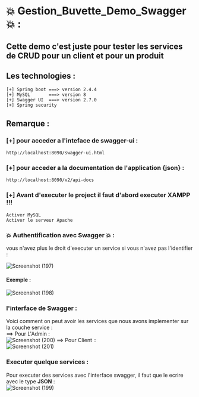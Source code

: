 # :boom: Gestion_Buvette_Demo_Swagger :boom: :

## Cette demo c'est juste pour tester les services de CRUD pour un client et pour un produit </br>
## Les technologies :</br>
```
[+] Spring boot ===> version 2.4.4
[+] MySQL       ===> version 8
[+] Swagger UI  ===> version 2.7.0
[+] Spring security
```
## Remarque :

### [+] pour acceder a l'inteface de swagger-ui : </br>

```
http://localhost:8090/swagger-ui.html
```
### [+] pour acceder a la documentation de l'application {json}  :</br>
```
http://localhost:8090/v2/api-docs
```

### [+] Avant d'executer le project il faut d'abord executer XAMPP !!! 
```
Activer MySQL
Activer le serveur Apache
```
### :boom: Authentification avec Swagger :boom: :
vous n'avez plus le droit d'executer un service si vous n'avez pas l'identifier :

![Screenshot (197)](https://user-images.githubusercontent.com/65505262/147472704-f529924c-f1f5-46d6-97dd-fbb5671e73d7.png)

#### Exemple :

![Screenshot (198)](https://user-images.githubusercontent.com/65505262/147472752-923ee054-e25b-4f27-83fe-eaf448b5eccd.png)

### I'interface de Swagger :
Voici comment on peut avoir les services que nous avons implementer sur la couche service :</br>
==> Pour L'Admin :</br>
![Screenshot (200)](https://user-images.githubusercontent.com/65505262/147472362-d50060a7-0b59-4125-9548-417d851cf31a.png)
==> Pour Client ::</br>
![Screenshot (201)](https://user-images.githubusercontent.com/65505262/147472474-0dd3ba2f-9fcf-4888-be28-311d8c0383d3.png)


### Executer quelque services :
Pour executer des services avec l'interface swagger, il faut que le ecrire avec le type <strong>JSON</strong> : </br>
![Screenshot (199)](https://user-images.githubusercontent.com/65505262/147472592-f61e3d65-9b4e-4a78-9c88-7dc03760cc1c.png)


